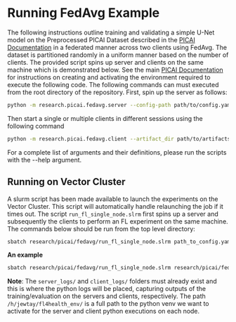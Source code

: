 # Running FedAvg Example

The following instructions outline training and validating a simple U-Net model on the Preprocessed PICAI Dataset described in the [PICAI Documentation](/research/picai/preprocessing/README.md) in a federated manner across two clients using FedAvg. The dataset is partitioned randomly in a uniform manner based on the number of clients. The provided script spins up server and clients on the same machine which is demonstrated below. See the main [PICAI Documentation](/research/picai/README.md) for instructions on creating and activating the environment required to execute the following code. The following commands can must executed from the root directory of the repository. First, spin up the server as follows:

```bash
python -m research.picai.fedavg.server --config-path path/to/config.yaml --artifact_dir path/to/artifact_dir --n_client <num_clients>
```

Then start a single or multiple clients in different sessions using the following command

```bash
python -m research.picai.fedavg.client --artifact_dir path/to/artifacts --base_dir path/to/base_dir --overviews_dir path/to/overviews_dir
```

For a complete list of arguments and their definitions, please run the scripts with the --help argument.

## Running on Vector Cluster
A slurm script has been made available to launch the experiments on the Vector Cluster. This script will automatically handle relaunching the job if it times out. The script `run_fl_single_node.slrm` first spins up a server and subsequently the clients to perform an FL experiment on the same machine. The commands below should be run from the top level directory:

```bash
sbatch research/picai/fedavg/run_fl_single_node.slrm path_to_config.yaml folder_for_server_logs/ folder_for_client_logs/ path_to_desired_venv/ <n_clients>
```
__An example__
```bash
sbatch research/picai/fedavg/run_fl_single_node.slrm research/picai/fedavg/config.yaml research/picai/fedavg/server_logs/ research/picai/fedavg/client_logs/ /h/jewtay/fl4health_env/ 2
```

__Note__: The `server_logs/` and `client_logs/` folders must already exist and this is where the python logs will be placed, capturing outputs of the training/evaluation on the servers and clients, respectively. The path `/h/jewtay/fl4health_env/` is a full path to the python venv we want to activate for the server and client python executions on each node.
